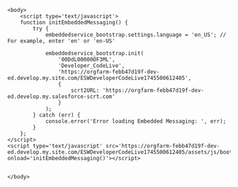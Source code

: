 
<html>

    <body>
        <script type='text/javascript'>
        function initEmbeddedMessaging() {
            try {
                embeddedservice_bootstrap.settings.language = 'en_US'; // For example, enter 'en' or 'en-US'

                embeddedservice_bootstrap.init(
                    '00DdL00000OF3ML',
                    'Developer_CodeLive',
                    'https://orgfarm-febb47d19f-dev-ed.develop.my.site.com/ESWDeveloperCodeLive1745500612405',
                    {
                        scrt2URL: 'https://orgfarm-febb47d19f-dev-ed.develop.my.salesforce-scrt.com'
                    }
                );
            } catch (err) {
                console.error('Error loading Embedded Messaging: ', err);
            }
        };
    </script>
    <script type='text/javascript' src='https://orgfarm-febb47d19f-dev-ed.develop.my.site.com/ESWDeveloperCodeLive1745500612405/assets/js/bootstrap.min.js' onload='initEmbeddedMessaging()'></script>

        
    </body>
</html>
